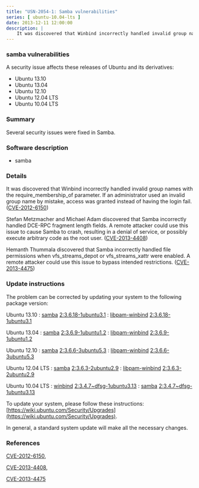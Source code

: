 ```yaml
---
title: "USN-2054-1: Samba vulnerabilities"
series: [ ubuntu-10.04-lts ]
date: 2013-12-11 12:00:00
description: |
    It was discovered that Winbind incorrectly handled invalid group names with the require_membership_of parameter. If an administrator used an invalid group name by mistake, access was granted instead of having the login fail. ([CVE-2012-6150](http://people.ubuntu.com/~ubuntu-security/cve/CVE-2012-6150))
--- 
```

 
### samba vulnerabilities

A security issue affects these releases of Ubuntu and its derivatives:

* Ubuntu 13.10
* Ubuntu 13.04
* Ubuntu 12.10
* Ubuntu 12.04 LTS
* Ubuntu 10.04 LTS

### Summary

Several security issues were fixed in Samba. 

### Software description

* samba 

### Details

It was discovered that Winbind incorrectly handled invalid group names with the require_membership_of parameter. If an administrator used an invalid group name by mistake, access was granted instead of having the login fail. ([CVE-2012-6150](http://people.ubuntu.com/~ubuntu-security/cve/CVE-2012-6150))

Stefan Metzmacher and Michael Adam discovered that Samba incorrectly handled DCE-RPC fragment length fields. A remote attacker could use this issue to cause Samba to crash, resulting in a denial of service, or possibly execute arbitrary code as the root user. ([CVE-2013-4408](http://people.ubuntu.com/~ubuntu-security/cve/CVE-2013-4408))

Hemanth Thummala discovered that Samba incorrectly handled file permissions when vfs_streams_depot or vfs_streams_xattr were enabled. A remote attacker could use this issue to bypass intended restrictions. ([CVE-2013-4475](http://people.ubuntu.com/~ubuntu-security/cve/CVE-2013-4475)) 

### Update instructions

The problem can be corrected by updating your system to the following package version:

Ubuntu 13.10
 : [samba](https://launchpad.net/ubuntu/+source/samba) <span> [2:3.6.18-1ubuntu3.1](https://launchpad.net/ubuntu/+source/samba/2:3.6.18-1ubuntu3.1) </span> 
 : [libpam-winbind](https://launchpad.net/ubuntu/+source/samba) <span> [2:3.6.18-1ubuntu3.1](https://launchpad.net/ubuntu/+source/samba/2:3.6.18-1ubuntu3.1) </span> 

Ubuntu 13.04
 : [samba](https://launchpad.net/ubuntu/+source/samba) <span> [2:3.6.9-1ubuntu1.2](https://launchpad.net/ubuntu/+source/samba/2:3.6.9-1ubuntu1.2) </span> 
 : [libpam-winbind](https://launchpad.net/ubuntu/+source/samba) <span> [2:3.6.9-1ubuntu1.2](https://launchpad.net/ubuntu/+source/samba/2:3.6.9-1ubuntu1.2) </span> 

Ubuntu 12.10
 : [samba](https://launchpad.net/ubuntu/+source/samba) <span> [2:3.6.6-3ubuntu5.3](https://launchpad.net/ubuntu/+source/samba/2:3.6.6-3ubuntu5.3) </span> 
 : [libpam-winbind](https://launchpad.net/ubuntu/+source/samba) <span> [2:3.6.6-3ubuntu5.3](https://launchpad.net/ubuntu/+source/samba/2:3.6.6-3ubuntu5.3) </span> 

Ubuntu 12.04 LTS
 : [samba](https://launchpad.net/ubuntu/+source/samba) <span> [2:3.6.3-2ubuntu2.9](https://launchpad.net/ubuntu/+source/samba/2:3.6.3-2ubuntu2.9) </span> 
 : [libpam-winbind](https://launchpad.net/ubuntu/+source/samba) <span> [2:3.6.3-2ubuntu2.9](https://launchpad.net/ubuntu/+source/samba/2:3.6.3-2ubuntu2.9) </span> 

Ubuntu 10.04 LTS
 : [winbind](https://launchpad.net/ubuntu/+source/samba) <span> [2:3.4.7~dfsg-1ubuntu3.13](https://launchpad.net/ubuntu/+source/samba/2:3.4.7~dfsg-1ubuntu3.13) </span> 
 : [samba](https://launchpad.net/ubuntu/+source/samba) <span> [2:3.4.7~dfsg-1ubuntu3.13](https://launchpad.net/ubuntu/+source/samba/2:3.4.7~dfsg-1ubuntu3.13) </span> 

To update your system, please follow these instructions: [https://wiki.ubuntu.com/Security/Upgrades](https://wiki.ubuntu.com/Security/Upgrades).

In general, a standard system update will make all the necessary changes. 

### References

 [CVE-2012-6150](http://people.ubuntu.com/~ubuntu-security/cve/CVE-2012-6150), 

 [CVE-2013-4408](http://people.ubuntu.com/~ubuntu-security/cve/CVE-2013-4408), 

 [CVE-2013-4475](http://people.ubuntu.com/~ubuntu-security/cve/CVE-2013-4475)
 
